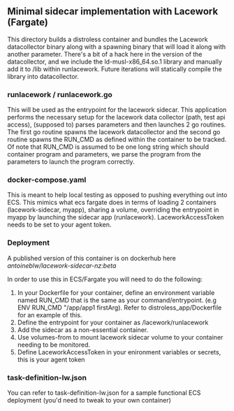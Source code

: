 ## Minimal sidecar implementation with Lacework (Fargate)

This directory builds a distroless container and bundles the Lacework datacollector binary
along with a spawning binary that will load it along with another parameter.
There's a bit of a hack here in the version of the datacollector, and we include the
ld-musl-x86_64.so.1 library and manually add it to /lib within runlacework. Future iterations
will statically compile the library into datacollector.

### runlacework / runlacework.go
This will be used as the entrypoint for the lacework sidecar. This application performs the necessary
setup for the lacework data collector (path, test api access), (supposed to) parses parameters and
then launches 2 go routines. The first go routine spawns the lacework datacollector and the 
second go routine spawns the RUN_CMD as defined within the container to be tracked. Of note that RUN_CMD
is assumed to be one long string which should container program and parameters, we parse the program from
the parameters to launch the program correctly.

### docker-compose.yaml
This is meant to help local testing as opposed to pushing everything out into ECS. This mimics what
ecs fargate does in terms of loading 2 containers (lacework-sidecar, myapp), sharing a volume,
overriding the entrypoint in myapp by launching the sidecar app (runlacework). LaceworkAccessToken
needs to be set to your agent token.

### Deployment
A published version of this container is on dockerhub here *antoineblw/lacework-sidecar-nz:beta*

In order to use this in ECS/Fargate you will need to do the following:
1. In your Dockerfile for your container, define an environment variable named RUN_CMD that is the same
   as your command/entrypoint. (e.g ENV RUN_CMD "/app/app1 firstArg). Refer to distroless_app/Dockerfile for
   an example of this.
2. Define the entrypoint for your container as /lacework/runlacework
3. Add the sidecar as a non-essential container.
4. Use volumes-from to mount lacework sidecar volume to your container needing to be monitored.
5. Define LaceworkAccessToken in your enironment variables or secrets, this is your agent token

### task-definition-lw.json
You can refer to task-definition-lw.json for a sample functional ECS deployment (you'd need to tweak to
your own container)


